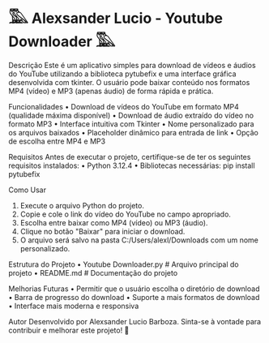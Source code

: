# 𓅔 Alexsander Lucio - Youtube Downloader 𓅔

Descrição
Este é um aplicativo simples para download de vídeos e áudios do YouTube utilizando a biblioteca pytubefix e uma interface gráfica desenvolvida com tkinter. 
O usuário pode baixar conteúdo nos formatos MP4 (vídeo) e MP3 (apenas áudio) de forma rápida e prática.

Funcionalidades
•	Download de vídeos do YouTube em formato MP4 (qualidade máxima disponível)
•	Download de áudio extraído do vídeo no formato MP3
•	Interface intuitiva com Tkinter
•	Nome personalizado para os arquivos baixados
•	Placeholder dinâmico para entrada de link
•	Opção de escolha entre MP4 e MP3

Requisitos
Antes de executar o projeto, certifique-se de ter os seguintes requisitos instalados:
•	Python 3.12.4
•	Bibliotecas necessárias:
pip install pytubefix

Como Usar
1.	Execute o arquivo Python do projeto.
2.	Copie e cole o link do vídeo do YouTube no campo apropriado.
3.	Escolha entre baixar como MP4 (vídeo) ou MP3 (áudio).
4.	Clique no botão "Baixar" para iniciar o download.
5.	O arquivo será salvo na pasta C:/Users/alexl/Downloads com um nome personalizado.

Estrutura do Projeto
•   Youtube Downloader.py  # Arquivo principal do projeto
•   README.md              # Documentação do projeto

Melhorias Futuras
•	Permitir que o usuário escolha o diretório de download
•	Barra de progresso do download
•	Suporte a mais formatos de download
•	Interface mais moderna e responsiva

Autor
Desenvolvido por Alexsander Lucio Barboza.
Sinta-se à vontade para contribuir e melhorar este projeto! 🚀
